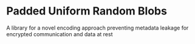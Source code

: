 # Padded Uniform Random Blobs

A library for a novel encoding approach preventing metadata leakage for encrypted communication and data at rest